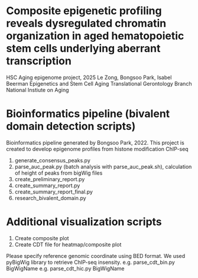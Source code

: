 # Composite epigenetic profiling reveals dysregulated chromatin organization in aged hematopoietic stem cells underlying aberrant transcription

HSC Aging epigenome project, 2025
Le Zong, Bongsoo Park, Isabel Beerman
Epigenetics and Stem Cell Aging
Translational Gerontology Branch
National Instiute on Aging

# Bioinformatics pipeline (bivalent domain detection scripts)
Bioinformatics pipeline generated by Bongsoo Park, 2022.
This project is created to develop epigenome profiles from histone modification ChIP-seq

1. generate_consensus_peaks.py
2. parse_auc_peak.py (batch analysis with parse_auc_peak.sh), calculation of height of peaks from bigWig files
3. create_preliminary_report.py  
4. create_summary_report.py  
5. create_summary_report_final.py
6. research_bivalent_domain.py

# Additional visualization scripts
1. Create composite plot
2. Create CDT file for heatmap/composite plot

Please specify reference genomic coordinate using BED format.
We used pyBigWig library to retrieve ChIP-seq insensity.
e.g. parse_cdt_bin.py BigWigName
e.g. parse_cdt_hic.py BigWigName

